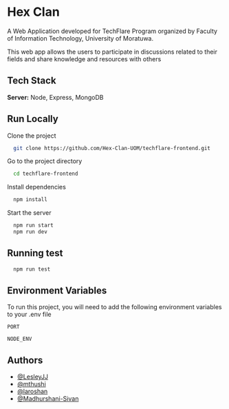 # Hex Clan

A Web Application developed for TechFlare Program organized by Faculty of Information Technology, University of Moratuwa.

This web app allows the users to participate in discussions related to their fields and share knowledge and resources with others

## Tech Stack

**Server:** Node, Express, MongoDB

## Run Locally

Clone the project

```bash
  git clone https://github.com/Hex-Clan-UOM/techflare-frontend.git
```

Go to the project directory

```bash
  cd techflare-frontend
```

Install dependencies

```bash
  npm install
```

Start the server

```bash
  npm run start
  npm run dev

```

## Running test

```bash
  npm run test
```

## Environment Variables

To run this project, you will need to add the following environment variables to your .env file

`PORT`

`NODE_ENV`

## Authors

- [@LesleyJJ](https://github.com/LesleyJJ)
- [@mthushi](https://github.com/mthushi)
- [@laroshan](https://github.com/laroshan)
- [@Madhurshani-Sivan](https://github.com/Madhurshani-Sivan)
